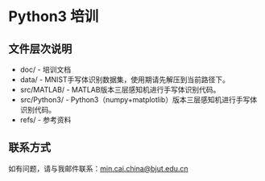 # Python3 培训

## 文件层次说明

* doc/ - 培训文档
* data/ - MNIST手写体识别数据集，使用期请先解压到当前路径下。
* src/MATLAB/ - MATLAB版本三层感知机进行手写体识别代码。
* src/Python3/ - Python3（numpy+matplotlib）版本三层感知机进行手写体识别代码。
* refs/ - 参考资料

## 联系方式

如有问题，请与我邮件联系：min.cai.china@bjut.edu.cn